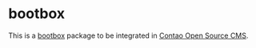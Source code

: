bootbox
============

This is a [bootbox][1] package to be integrated in
[Contao Open Source CMS][2].


[1]: https://github.com/makeusabrew/bootbox
[2]: https://contao.org
